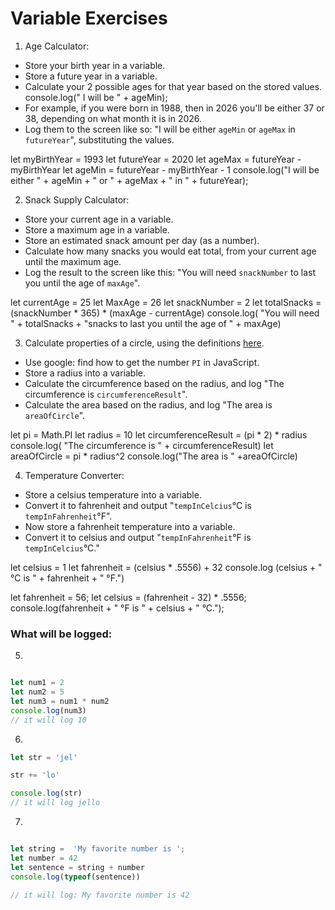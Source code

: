 
# Variable Exercises

1. Age Calculator:
* Store your birth year in a variable.
* Store a future year in a variable.
* Calculate your 2 possible ages for that year based on the stored values.
console.log(" I will be " + ageMin);
* For example, if you were born in 1988, then in 2026 you'll be either 37 or 38, depending on what month it is in 2026.
* Log them to the screen like so: "I will be either `ageMin` or `ageMax` in `futureYear`", substituting the values.

let myBirthYear = 1993
let futureYear = 2020
let ageMax = futureYear - myBirthYear
let ageMin = futureYear - myBirthYear - 1
  console.log("I will be either " + ageMin + " or " + ageMax + " in " + futureYear);


2. Snack Supply Calculator:
* Store your current age in a variable.
* Store a maximum age in a variable.
* Store an estimated snack amount per day (as a number).
* Calculate how many snacks you would eat total, from your current age until the maximum age.
* Log the result to the screen like this: "You will need `snackNumber` to last you until the age of `maxAge`".

let currentAge = 25
let MaxAge = 26
let snackNumber = 2
let totalSnacks = (snackNumber * 365) * (maxAge - currentAge)
console.log( "You will need " + totalSnacks + "snacks to last you until the age of " + maxAge)



3. Calculate properties of a circle, using the definitions [here](http://math2.org/math/geometry/circles.htm).
* Use google: find how to get the number `PI` in JavaScript.
* Store a radius into a variable.
* Calculate the circumference based on the radius, and log "The circumference is `circumferenceResult`".
* Calculate the area based on the radius, and log "The area is `areaOfCircle`".

let pi = Math.PI
let radius = 10
let circumferenceResult = (pi * 2) * radius
console.log( "The circumference is " + circumferenceResult)
let areaOfCircle = pi * radius^2
console.log("The area is " +areaOfCircle)


4. Temperature Converter:
* Store a celsius temperature into a variable.
* Convert it to fahrenheit and output "`tempInCelcius`°C is `tempInFahrenheit`°F".
* Now store a fahrenheit temperature into a variable.
* Convert it to celsius and output "`tempInFahrenheit`°F is `tempInCelcius`°C."

let celsius = 1
let fahrenheit = (celsius * .5556) + 32
console.log (celsius + " °C is " + fahrenheit + " °F.")

let fahrenheit = 56;
let celsius = (fahrenheit - 32) * .5556;
console.log(fahrenheit + " °F is " + celsius + " °C.");

### What will be logged:
5.
```js

let num1 = 2
let num2 = 5
let num3 = num1 * num2
console.log(num3)
// it will log 10

```

6.
```js
let str = 'jel'

str += 'lo'

console.log(str)
// it will log jello
```

7.
```js

let string =  'My favorite number is ';
let number = 42
let sentence = string + number
console.log(typeof(sentence))

// it will log: My favorite number is 42
```
